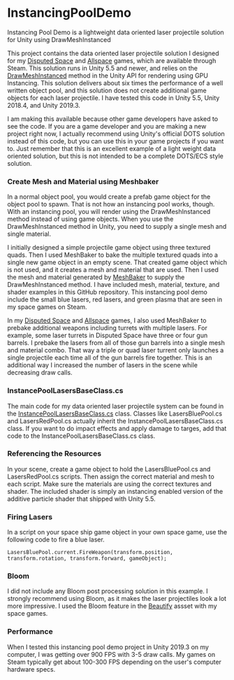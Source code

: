 # InstancingPoolDemo
Instancing Pool Demo is a lightweight data oriented laser projectile solution for Unity using DrawMeshInstanced

This project contains the data oriented laser projectile solution I designed for my [Disputed Space](https://store.steampowered.com/app/637410/Disputed_Space/) and [Allspace](https://store.steampowered.com/app/1000860/Allspace/) games, which are available through Steam.  This solution runs in Unity 5.5 and newer, and relies on the [DrawMeshInstanced](https://docs.unity3d.com/ScriptReference/Graphics.DrawMeshInstanced.html) method in the Unity API for rendering using GPU Instancing.  This solution delivers about six times the performance of a well written object pool, and this solution does not create additional game objects for each laser projectile.  I have tested this code in Unity 5.5, Unity 2018.4, and Unity 2019.3.

I am making this available because other game developers have asked to see the code.  If you are a game developer and you are making a new project right now, I actually recommend using Unity's official DOTS solution instead of this code, but you can use this in your game projects if you want to.  Just remember that this is an excellent example of a light weight data oriented solution, but this is not intended to be a complete DOTS/ECS style solution.

### Create Mesh and Material using Meshbaker
In a normal object pool, you would create a prefab game object for the object pool to spawn.  That is not how an instancing pool works, though.  With an instancing pool, you will render using the DrawMeshInstanced method instead of using game objects.  When you use the DrawMeshInstanced method in Unity, you need to supply a single mesh and single material.  

I initially designed a simple projectile game object using three textured quads.  Then I used MeshBaker to bake the multiple textured quads into a single new game object in an empty scene.  That created game object which is not used, and it creates a mesh and material that are used.  Then I used the mesh and material generated by [MeshBaker](https://assetstore.unity.com/packages/tools/modeling/mesh-baker-5017) to supply the DrawMeshInstanced method.  I have included mesh, material, texture, and shader examples in this GitHub repository.  This instancing pool demo include the small blue lasers, red lasers, and green plasma that are seen in my space games on Steam.

In my [Disputed Space](https://store.steampowered.com/app/637410/Disputed_Space/) and [Allspace](https://store.steampowered.com/app/1000860/Allspace/) games, I also used MeshBaker to prebake additional weapons including turrets with multiple lasers.  For example, some laser turrets in Disputed Space have three or four gun barrels.  I prebake the lasers from all of those gun barrels into a single mesh and material combo.  That way a triple or quad laser turrent only launches a single projectile each time all of the gun barrels fire together.  This is an additional way I increased the number of lasers in the scene while decreasing draw calls.

### InstancePoolLasersBaseClass.cs
The main code for my data oriented laser projectile system can be found in the [InstancePoolLasersBaseClass.cs](https://github.com/ShilohGames/InstancingPoolDemo/blob/master/Assets/ShilohGames/InstancingPool/Scripts/InstancePoolLasersBaseClass.cs) class.  Classes like LasersBluePool.cs and LasersRedPool.cs actually inherit the InstancePoolLasersBaseClass.cs class.  If you want to do impact effects and apply damage to targes, add that code to the InstancePoolLasersBaseClass.cs class.

### Referencing the Resources
In your scene, create a game object to hold the LasersBluePool.cs and LasersRedPool.cs scripts.  Then assign the correct material and mesh to each script.  Make sure the materials are using the correct textures and shader.  The included shader is simply an instancing enabled version of the additive particle shader that shipped with Unity 5.5.

### Firing Lasers
In a script on your space ship game object in your own space game, use the following code to fire a blue laser.
```
LasersBluePool.current.FireWeapon(transform.position, transform.rotation, transform.forward, gameObject);
```

### Bloom
I did not include any Bloom post processing solution in this example.  I strongly recommend using Bloom, as it makes the laser projectiles look a lot more impressive.  I used the Bloom feature in the [Beautify](https://assetstore.unity.com/packages/vfx/shaders/fullscreen-camera-effects/beautify-61730) assset with my space games.

### Performance
When I tested this instancing pool demo project in Unity 2019.3 on my computer, I was getting over 900 FPS with 3-5 draw calls.  My games on Steam typically get about 100-300 FPS depending on the user's computer hardware specs.
